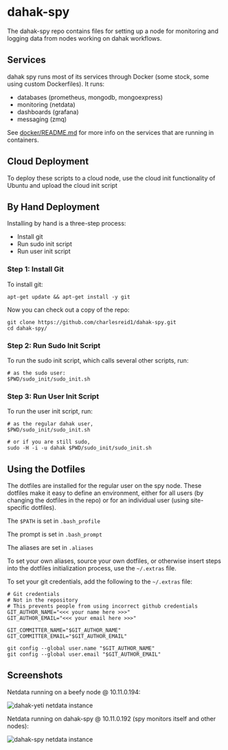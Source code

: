 # dahak-spy 

The dahak-spy repo contains files for setting up a node for monitoring and logging
data from nodes working on dahak workflows.

## Services

dahak spy runs most of its services through Docker
(some stock, some using custom Dockerfiles).
It runs:
* databases (prometheus, mongodb, mongoexpress)
* monitoring (netdata)
* dashboards (grafana)
* messaging (zmq)

See [docker/README.md](/docker/README.md) for more info on the 
services that are running in containers.

## Cloud Deployment

To deploy these scripts to a cloud node, use the cloud init 
functionality of Ubuntu and upload the cloud init script

## By Hand Deployment

Installing by hand is a three-step process:
* Install git
* Run sudo init script
* Run user init script

### Step 1: Install Git

To install git:

```
apt-get update && apt-get install -y git
```

Now you can check out a copy of the repo:

```
git clone https://github.com/charlesreid1/dahak-spy.git
cd dahak-spy/
```

### Step 2: Run Sudo Init Script

To run the sudo init script, which calls several other scripts, run:

```
# as the sudo user:
$PWD/sudo_init/sudo_init.sh
```

### Step 3: Run User Init Script

To run the user init script, run:

```
# as the regular dahak user, 
$PWD/sudo_init/sudo_init.sh

# or if you are still sudo,
sudo -H -i -u dahak $PWD/sudo_init/sudo_init.sh
```

## Using the Dotfiles

The dotfiles are installed for the regular user on  the spy node.
These dotfiles make it easy to define an environment, either for 
all users (by changing the dotfiles in the repo) or for an individual
user (using site-specific dotfiles).

The `$PATH` is set in `.bash_profile`

The prompt is set in `.bash_prompt`

The aliases are set in `.aliases`

To set your own aliases, source your own dotfiles, or otherwise
insert steps into the dotfiles initialization process, use 
the `~/.extras` file.

To set your git credentials, add the following to the `~/.extras` file:

```
# Git credentials
# Not in the repository
# This prevents people from using incorrect github credentials
GIT_AUTHOR_NAME="<<< your name here >>>"
GIT_AUTHOR_EMAIL="<<< your email here >>>"

GIT_COMMITTER_NAME="$GIT_AUTHOR_NAME"
GIT_COMMITTER_EMAIL="$GIT_AUTHOR_EMAIL"

git config --global user.name "$GIT_AUTHOR_NAME"
git config --global user.email "$GIT_AUTHOR_EMAIL"
```


## Screenshots

Netdata running on a beefy node @ 10.11.0.194:

![dahak-yeti netdata instance](https://i.imgur.com/DGMdAZz.png)

Netdata running on dahak-spy @ 10.11.0.192 (spy monitors itself and other nodes):

![dahak-spy netdata instance](https://i.imgur.com/ECoGLFN.png)


